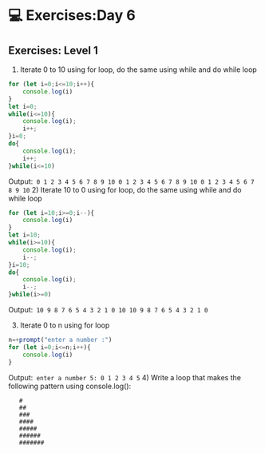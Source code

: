 # 💻 Exercises:Day 6

## Exercises: Level 1
1) Iterate 0 to 10 using for loop, do the same using while and do while loop
```javascript
for (let i=0;i<=10;i++){
    console.log(i)
}
let i=0;
while(i<=10){
    console.log(i);
    i++;
}i=0;
do{
    console.log(i);
    i++;
}while(i<=10)
```
Output:````
0
1
2
3
4
5
6
7
8
9
10
0
1
2
3
4
5
6
7
8
9
10
0
1
2
3
4
5
6
7
8
9
10````
2) Iterate 10 to 0 using for loop, do the same using while and do while loop
```javascript
for (let i=10;i>=0;i--){
    console.log(i)
}
let i=10;
while(i>=10){
    console.log(i);
    i--;
}i=10;
do{
    console.log(i);
    i--;
}while(i>=0)
```
Output:````
10
9
8
7
6
5
4
3
2
1
0
10
10
9
8
7
6
5
4
3
2
1
0````

3) Iterate 0 to n using for loop
```javascript
n=+prompt("enter a number :")
for (let i=0;i<=n;i++){
    console.log(i)
}

```
Output:````
enter a number 5:
0
1
2
3
4
5````
4) Write a loop that makes the following pattern using console.log():
 ```
    #
    ##
    ###
    ####
    #####
    ######
    #######
 ```